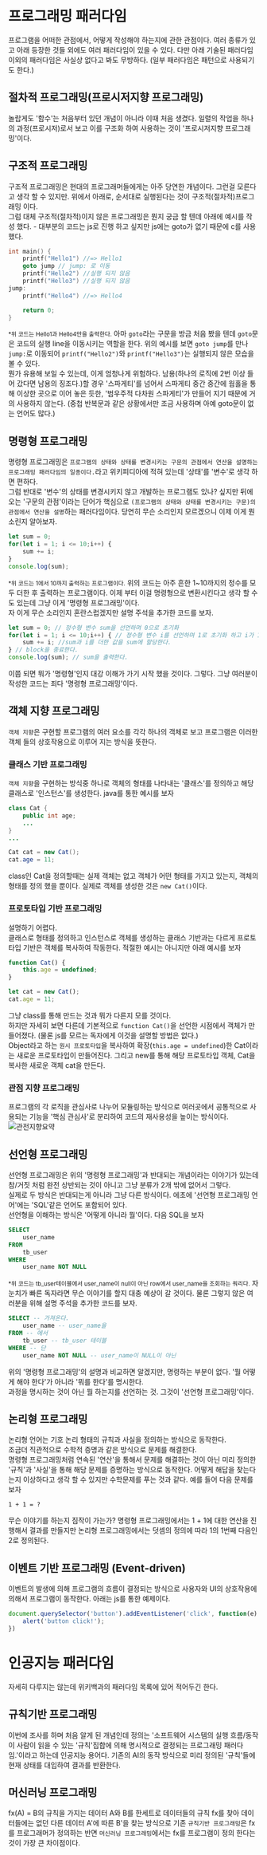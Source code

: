 
# 프로그래밍 패러다임
프로그램을 어떠한 관점에서, 어떻게 작성해야 하는지에 관한 관점이다. 여러 종류가 있고 아래 등장한 것들 외에도 여러 패러다임이 있을 수 있다. 다만 아래 기술된 패러다임 이외의 패러다임은 사실상 없다고 봐도 무방하다. (일부 패러다임은 패턴으로 사용되기도 한다.)

## 절차적 프로그래밍(프로시저지향 프로그래밍)
놀랍게도 '함수'는 처음부터 있던 개념이 아니라 이때 처음 생겼다. 일렬의 작업을 하나의 과정(프로시저)로서 보고 이를 구조화 하여 사용하는 것이 '프로시저지향 프로그래밍'이다.

## 구조적 프로그래밍
구조적 프로그래밍은 현대의 프로그래머들에게는 아주 당연한 개념이다. 그런걸 모른다고 생각 할 수 있지만. 위에서 아래로, 순서대로 실행된다는 것이 구조적(절차적)프로그래밍 이다.   
그럼 대체 구조적(절차적)이지 않은 프로그래밍은 뭔지 궁금 할 텐데 아래에 예시를 작성 했다. - 대부분의 코드는 js로 진행 하고 싶지만 js에는 goto가 없기 때문에 c를 사용했다.
```c
int main() {
	printf("Hello1") //=> Hello1
	goto jump // jump: 로 이동
	printf("Hello2") //실행 되지 않음
	printf("Hello3") //실행 되지 않음
jump:
	printf("Hello4") //=> Hello4

	return 0;
}
```

<small>*위 코드는 Hello1과 Hello4만을 출력한다.</small>
아마 `goto`라는 구문을 방금 처음 봤을 텐데 `goto`문은 코드의 실행 line을 이동시키는 역할을 한다. 위의 예시를 보면 `goto jump`를 만나 `jump:`로 이동되어 `printf("Hello2")`와 `printf("Hello3")`는 실행되지 않은 모습을 볼 수 있다.   
뭔가 유용해 보일 수 있는데, 이게 엄청나게 위험하다. 남용(하나의 로직에 2번 이상 들어 갔다면 남용의 징조다.)할 경우 '스파게티'를 넘어서 스파게티 중간 중간에 웜홀을 통해 이상한 곳으로 이어 놓은 듯한, '범우주적 다차원 스파게티'가 만들어 지기 때문에 거의 사용하지 않는다. (중첩 반복문과 같은 상황에서만 조금 사용하며 아예 goto문이 없는 언어도 많다.)

## 명령형 프로그래밍
명령형 프로그래밍은 `프로그램의 상태와 상태를 변경시키는 구문의 관점에서 연산을 설명하는 프로그래밍 패러다임의 일종이다.`라고 위키피디아에 적혀 있는데 '상태'를 '변수'로 생각 하면 편하다.   
그럼 반대로 '변수'의 상태를 변경시키지 않고 개발하는 프로그램도 있나? 싶지만 뒤에 오는 '구문의 관점'이라는 단어가 핵심으로 `(프로그램의 상태와 상태를 변경시키는 구문)의 관점에서 연산을 설명`하는 패러다임이다. 당연히 무슨 소리인지 모르겠으니 이제 이게 뭔소린지 알아보자.
```js
let sum = 0;
for(let i = 1; i <= 10;i++) {
	sum += i;
}
console.log(sum);
```
<small>*위 코드는 1에서 10까지 출력하는 프로그램이다.</small>
위의 코드는 아주 흔한 1~10까지의 정수를 모두 더한 후 출력하는 프로그램이다. 이제 부터 이걸 명령형으로 변환시킨다고 생각 할 수도 있는데 그냥 이게 '명령형 프로그래밍'이다.   
자 이게 무슨 소리인지 혼란스럽겠지만 설명 주석을 추가한 코드를 보자.

```js
let sum = 0; // 정수형 변수 sum을 선언하며 0으로 초기화
for(let i = 1; i <= 10;i++) { // 정수형 변수 i를 선언하며 1로 초기화 하고 i가 10보다 작거나 같을 동안 i를 1증가시키며 block을 반복한다. block을 시작한다.
	sum += i; //sum과 i를 더한 값을 sum에 할당한다.
} // block을 종료한다.
console.log(sum); // sum을 출력한다.
```
이쯤 되면 뭐가 '명령형'인지 대강 이해가 가기 시작 했을 것이다. 그렇다. 그냥 여러분이 작성한 코드는 죄다 '명령형 프로그래밍'이다.   

## 객체 지향 프로그래밍
`객체 지향`은 구현할 프로그램의 여러 요소를 각각 하나의 객체로 보고 프로그램은 이러한 객체 들의 상호작용으로 이루어 지는 방식을 뜻한다.   

### 클래스 기반 프로그래밍
`객체 지향`을 구현하는 방식중 하나로 객체의 형태를 나타내는 '클래스'를 정의하고 해당 클래스로 '인스턴스'를 생성한다. java를 통한 예시를 보자
```java
class Cat {
	public int age;
	...
}
...

Cat cat = new Cat();
cat.age = 11;
```
class인 Cat을 정의할때는 실제 객체는 없고 객체가 어떤 형태를 가지고 있는지, 객체의 형태를 정의 했을 뿐이다. 실제로 객체를 생성한 것은 `new Cat()`이다.

### 프로토타입 기반 프로그래밍
설명하기 어렵다.   
클래스로 형태를 정의하고 인스턴스로 객체를 생성하는 클래스 기반과는 다르게 프로토타입 기반은 객체를 복사하여 작동한다. 적절한 예시는 아니지만 아래 예시를 보자
```js
function Cat() {
	this.age = undefined;
}

let cat = new Cat();
cat.age = 11;
```
그냥 class를 통해 만드는 것과 뭐가 다른지 모를 것이다.   
하지만 자세히 보면 다른데 기본적으로 `function Cat()`을 선언한 시점에서 객체가 만들어졌다. (물론 js를 모르는 독자에게 이것을 설명할 방법은 없다.)   
Object라고 하는 `원시 프로토타입`을 복사하여 확장(`this.age = undefined`)한 Cat이라는 새로운 프로토타입이 만들어진다. 그리고 new를 통해 해당 프로토타입 객체, Cat을 복사한 새로운 객체 cat을 만든다.


### 관점 지향 프로그래밍
프로그램의 각 로직을 관심사로 나누어 모듈링하는 방식으로 여러곳에서 공통적으로 사용되는 기능을 '핵심 관심사'로 분리하여 코드의 재사용성을 높이는 방식이다.
![관전지향요약](image.png)

## 선언형 프로그래밍
선언형 프로그래밍은 위의 '명령형 프로그래밍'과 반대되는 개념이라는 이야기가 있는데 참/거짓 처럼 완전 상반되는 것이 아니고 그냥 분류가 2개 밖에 없어서 그렇다.   
실제로 두 방식은 반대되는게 아니라 그냥 다른 방식이다. 에초에 '선언형 프로그래밍 언어'에는 'SQL'같은 언어도 포함되어 있다.   
선언형을 이해하는 방식은 '어떻게 아니라 뭘'이다. 다음 SQL을 보자
```sql
SELECT
	user_name
FROM
	tb_user
WHERE
	user_name NOT NULL
```
<small>*위 코드는 tb_user테이블에서 user_name이 null이 아닌 row에서 user_name을 조회하는 쿼리다.</small>
자 눈치가 빠른 독자라면 무슨 이야기를 할지 대충 예상이 갈 것이다. 물론 그렇지 않은 여러분을 위해 설명 주석을 추가한 코드를 보자.

```sql
SELECT -- 가져온다.
	user_name -- user_name을
FROM -- 에서
	tb_user -- tb_user 테이블
WHERE -- 단
	user_name NOT NULL -- user_name이 NULL이 아닌
```
위의 '명령형 프로그래밍'의 설명과 비교하면 알겠지만, 명령하는 부분이 없다. '뭘 어떻게 해야 한다'가 아니라 '뭐를 한다'를 명시한다.   
과정을 명시하는 것이 아닌 뭘 하는지를 선언하는 것. 그것이 '선언형 프로그래밍'이다. 

## 논리형 프로그래밍
논리형 언어는 기호 논리 형태의 규칙과 사실을 정의하는 방식으로 동작한다.   
조금더 직관적으로 수학적 증명과 같은 방식으로 문제를 해결한다.   
명령형 프로그래밍처럼 연속된 '연산'을 통해서 문제를 해결하는 것이 아닌 미리 정의한 '규칙'과 '사실'을 통해 해당 문제를 증명하는 방식으로 동작한다. 어떻게 해답을 찾는다는지 이상하다고 생각 할 수 있지만 수학문제를 푸는 것과 같다. 예를 들어 다음 문제를 보자
```
1 + 1 = ?
```
무슨 이야기를 하는지 짐작이 가는가? 명령형 프로그래밍에서는 1 + 1에 대한 연산을 진행해서 결과를 만들지만 논리형 프로그래밍에서는 덧셈의 정의에 따라 1의 1번째 다음인 2로 정의된다.   

## 이벤트 기반 프로그래밍 (Event-driven)
이벤트의 발생에 의해 프로그램의 흐름이 결정되는 방식으로 사용자와 UI의 상호작용에 의해서 프로그램이 동작한다. 아래는 js를 통한 예제이다.
```js
document.querySelector('button').addEventListener('click', function(e) {
	alert('button click!');
})
```
# 인공지능 패러다임
자세히 다루지는 않는데 위키백과의 패러다임 목록에 있어 적어두긴 한다.

## 규칙기반 프로그래밍
이번에 조사를 하며 처음 알게 된 개념인데 정의는 '소프트웨어 시스템의 실행 흐름/동작이 사람이 읽을 수 있는 '규칙'집합에 의해 명시적으로 결정되는 프로그래밍 패러다임.'이라고 하는데 인공지능 용어다. 기존의 AI의 동작 방식으로 미리 정의된 '규칙'들에 현재 상태를 대입하여 결과를 반환한다.

## 머신러닝 프로그래밍
fx(A) = B의 규칙을 가지는 데이터 A와 B를 한세트로 데이터들의 규칙 fx를 찾아 데이터들에는 없던 다른 데이터 A'에 따른 B'을 찾는 방식으로 기존 `규칙기반 프로그래밍`은 fx를 프로그래머가 정의하는 반면 `머신러닝 프로그래밍`에서는 fx를 프로그램이 정의 한다는 것이 가장 큰 차이점이다.   
